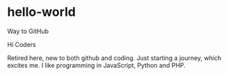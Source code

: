 # hello-world
Way to GitHub

Hi Coders

Retired here, new to both github and coding. Just starting a journey, which excites me. I like programming in JavaScript, Python and PHP. 
